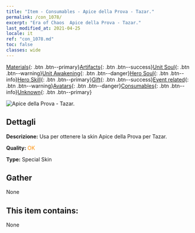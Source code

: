 ```yaml
---
title: "Item - Consumables - Apice della Prova - Tazar."
permalink: /con_1078/
excerpt: "Era of Chaos  Apice della Prova - Tazar."
last_modified_at: 2021-04-25
locale: it
ref: "con_1078.md"
toc: false
classes: wide
---
```

 [Materials](/ItemsIT/){: .btn .btn--primary}[Artifacts](/ItemsIT/Artifacts/){: .btn .btn--success}[Unit Soul](/ItemsIT/UnitSoul/){: .btn .btn--warning}[Unit Awakening](/ItemsIT/UnitAwakening/){: .btn .btn--danger}[Hero Soul](/ItemsIT/HeroSoul/){: .btn .btn--info}[Hero Skill](/ItemsIT/HeroSkill/){: .btn .btn--primary}[Gift](/ItemsIT/Gift/){: .btn .btn--success}[Event related](/ItemsIT/Events/){: .btn .btn--warning}[Avatars](/ItemsIT/Avatars/){: .btn .btn--danger}[Consumables](/ItemsIT/Consumables/){: .btn .btn--info}[Unknown](/ItemsIT/Unknown/){: .btn .btn--primary}

 ![Apice della Prova - Tazar.](/images/h/h_Tazar2.jpg)

## Dettagli
 **Descrizione:** Usa per ottenere la skin Apice della Prova per Tazar.

 **Quality:** <span style="color: #FF8C00">OK</span>

 **Type:** Special Skin

## Gather

  None

## This item contains:

  None

